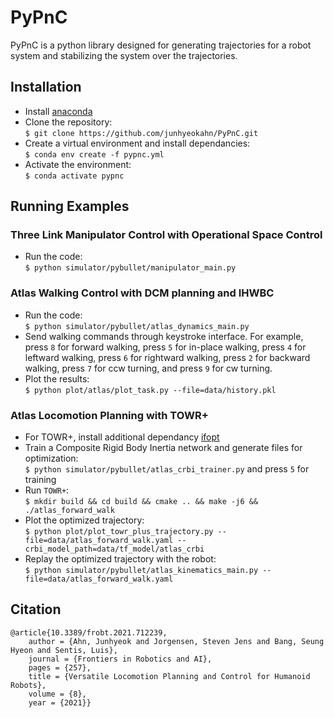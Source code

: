 # PyPnC
PyPnC is a python library designed for generating trajectories for a robot
system and stabilizing the system over the trajectories.

## Installation
- Install [anaconda](https://docs.anaconda.com/anaconda/install/)
- Clone the repository:<br/>
```$ git clone https://github.com/junhyeokahn/PyPnC.git```
- Create a virtual environment and install dependancies:<br/>
```$ conda env create -f pypnc.yml```
- Activate the environment:<br/>
```$ conda activate pypnc```

## Running Examples
### Three Link Manipulator Control with Operational Space Control
- Run the code:<br/>
```$ python simulator/pybullet/manipulator_main.py```
### Atlas Walking Control with DCM planning and IHWBC
- Run the code:<br/>
```$ python simulator/pybullet/atlas_dynamics_main.py```
- Send walking commands through keystroke interface. For example, press ```8``` for forward walking, press ```5``` for in-place walking, press ```4``` for leftward walking, press ```6``` for rightward walking, press ```2``` for backward walking, press ```7``` for ccw turning, and press ```9``` for cw turning.
- Plot the results:<br/>
```$ python plot/atlas/plot_task.py --file=data/history.pkl```
### Atlas Locomotion Planning with TOWR+
- For TOWR+, install additional dependancy [ifopt](https://github.com/ethz-adrl/ifopt)
- Train a Composite Rigid Body Inertia network and generate files for optimization:<br/>
```$ python simulator/pybullet/atlas_crbi_trainer.py``` and press ```5``` for training
- Run ```TOWR+```:<br/>
```$ mkdir build && cd build && cmake .. && make -j6 && ./atlas_forward_walk```
- Plot the optimized trajectory:<br/>
```$ python plot/plot_towr_plus_trajectory.py --file=data/atlas_forward_walk.yaml --crbi_model_path=data/tf_model/atlas_crbi```
- Replay the optimized trajectory with the robot:<br/>
```$ python simulator/pybullet/atlas_kinematics_main.py --file=data/atlas_forward_walk.yaml```

## Citation
```
@article{10.3389/frobt.2021.712239,
	author = {Ahn, Junhyeok and Jorgensen, Steven Jens and Bang, Seung Hyeon and Sentis, Luis},
	journal = {Frontiers in Robotics and AI},
	pages = {257},
	title = {Versatile Locomotion Planning and Control for Humanoid Robots},
	volume = {8},
	year = {2021}}
```

